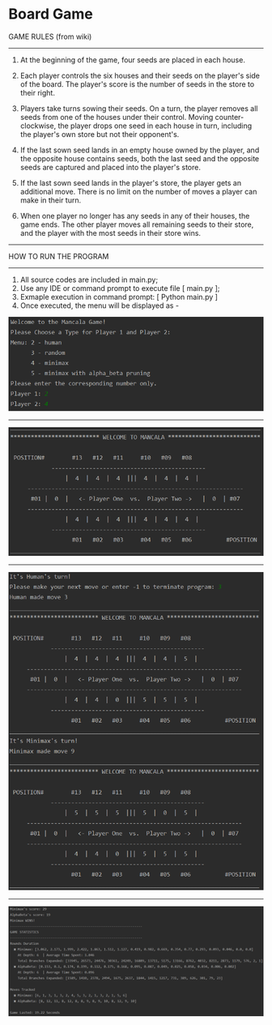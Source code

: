 # Board Game

GAME RULES (from wiki)
**********************************************************************************************
1. At the beginning of the game, four seeds are placed in each house.

2. Each player controls the six houses and their seeds on the player's side of the board.
   The player's score is the number of seeds in the store to their right.

3. Players take turns sowing their seeds. On a turn, the player removes all seeds from one
   of the houses under their control. Moving counter-clockwise, the player drops one seed in
   each house in turn, including the player's own store but not their opponent's.

4. If the last sown seed lands in an empty house owned by the player, and the opposite house
   contains seeds, both the last seed and the opposite seeds are captured and placed into
   the player's store.

5. If the last sown seed lands in the player's store, the player gets an additional move.
   There is no limit on the number of moves a player can make in their turn.

6. When one player no longer has any seeds in any of their houses, the game ends.
   The other player moves all remaining seeds to their store, and the player with the
   most seeds in their store wins.
**********************************************************************************************

HOW TO RUN THE PROGRAM
**********************************************************************************************
1. All source codes are included in main.py;
2. Use any IDE or command prompt to execute file [  main.py  ];
3. Exmaple execution in command prompt: [ Python main.py ]
4. Once executed, the menu will be displayed as -

![Image of game1](https://github.com/MelodyC117/Board-Game/blob/master/game.png)

**********************************************************************************************

![Image of game2](https://github.com/MelodyC117/Board-Game/blob/master/game2.png)

**********************************************************************************************

![Image of game3](https://github.com/MelodyC117/Board-Game/blob/master/game3.png)

**********************************************************************************************

![Image of game4](https://github.com/MelodyC117/Board-Game/blob/master/game4.png)
